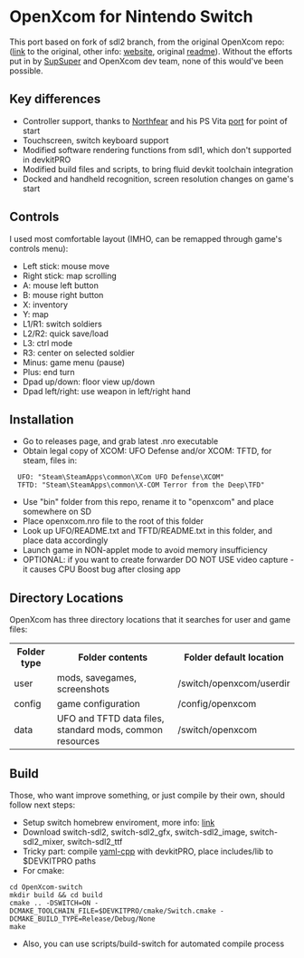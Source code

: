 # OpenXcom for Nintendo Switch

This port based on fork of sdl2 branch, from the original OpenXcom repo:
([link](https://github.com/OpenXcom/OpenXcom/tree/sdl2) to the original, other info: [website](https://openxcom.org), original [readme](https://github.com/OpenXcom/OpenXcom/blob/master/README.md)).
Without the efforts put in by [SupSuper](https://github.com/SupSuper) and OpenXcom dev team, none of this would've been possible.

## Key differences

- Controller support, thanks to [Northfear](https://github.com/Northfear) and his PS Vita [port](https://github.com/Northfear/OpenXcom-vita) for point of start
- Touchscreen, switch keyboard support
- Modified software rendering functions from sdl1, which don't supported in devkitPRO
- Modified build files and scripts, to bring fluid devkit toolchain integration
- Docked and handheld recognition, screen resolution changes on game's start

## Controls

I used most comfortable layout (IMHO, can be remapped through game's controls menu):

- Left stick: mouse move
- Right stick: map scrolling
- A: mouse left button
- B: mouse right button
- X: inventory
- Y: map
- L1/R1: switch soldiers
- L2/R2: quick save/load
- L3: ctrl mode
- R3: center on selected soldier
- Minus: game menu (pause)
- Plus: end turn
- Dpad up/down: floor view up/down
- Dpad left/right: use weapon in left/right hand

## Installation

- Go to releases page, and grab latest .nro executable
- Obtain legal copy of XCOM: UFO Defense and/or XCOM: TFTD, for steam, files in:
```
  UFO: "Steam\SteamApps\common\XCom UFO Defense\XCOM"
  TFTD: "Steam\SteamApps\common\X-COM Terror from the Deep\TFD"
```
- Use "bin" folder from this repo, rename it to "openxcom" and place somewhere on SD
- Place openxcom.nro file to the root of this folder
- Look up UFO/README.txt and TFTD/README.txt in this folder, and place data accordingly
- Launch game in NON-applet mode to avoid memory insufficiency
- OPTIONAL: if you want to create forwarder DO NOT USE video capture - it causes CPU Boost bug after closing app

## Directory Locations

OpenXcom has three directory locations that it searches for user and game files:

<table>
  <tr>
    <th>Folder type</th>
    <th>Folder contents</th>
    <th>Folder default location</th>
  </tr>
  <tr>
    <td>user</td>
    <td>mods, savegames, screenshots</td>
    <td>/switch/openxcom/userdir</td>
  </tr>
  <tr>
    <td>config</td>
    <td>game configuration</td>
    <td>/config/openxcom</td>
  </tr>
  <tr>
    <td>data</td>
    <td>UFO and TFTD data files, standard mods, common resources</td>
    <td>/switch/openxcom</td>
  </tr>
</table>

## Build

Those, who want improve something, or just compile by their own, should follow next steps:

- Setup switch homebrew enviroment, more info: [link](https://devkitpro.org/wiki/Getting_Started)
- Download switch-sdl2, switch-sdl2_gfx, switch-sdl2_image, switch-sdl2_mixer, switch-sdl2_ttf
- Tricky part: compile [yaml-cpp](https://github.com/jbeder/yaml-cpp) with devkitPRO, place includes/lib to $DEVKITPRO paths
- For cmake:
```
cd OpenXcom-switch
mkdir build && cd build
cmake .. -DSWITCH=ON -DCMAKE_TOOLCHAIN_FILE=$DEVKITPRO/cmake/Switch.cmake -DCMAKE_BUILD_TYPE=Release/Debug/None
make
```
- Also, you can use scripts/build-switch for automated compile process
